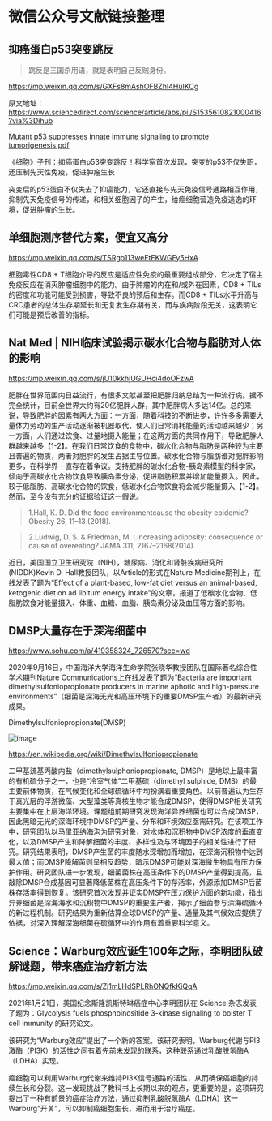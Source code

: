 # 微信公众号文献链接整理

## 抑癌蛋白p53突变跳反

> 跳反是三国杀用语，就是表明自己反贼身份。

https://mp.weixin.qq.com/s/GXFs8mAshOFBZhl4HuIKCg

原文地址：https://www.sciencedirect.com/science/article/abs/pii/S1535610821000416?via%3Dihub

[Mutant p53 suppresses innate immune signaling to promote tumorigenesis.pdf](https://github.com/lifescience4ever/Files/blob/main/Mutant%20p53%20suppresses%20innate%20immune%20signaling%20to%20promote%20tumorigenesis.pdf)

《细胞》子刊：抑癌蛋白p53突变跳反！科学家首次发现，突变的p53不仅失职，还压制先天性免疫，促进肿瘤生长

突变后的p53蛋白不仅失去了抑癌能力，它还直接与先天免疫信号通路相互作用，抑制先天免疫信号的传递，和相关细胞因子的产生，给癌细胞营造免疫逃逸的环境，促进肿瘤的生长。


## 单细胞测序替代方案，便宜又高分

https://mp.weixin.qq.com/s/TSRgo113weFtFKWGFy5HxA

细胞毒性CD8 + T细胞介导的反应是适应性免疫的最重要组成部分，它决定了宿主免疫反应在消灭肿瘤细胞中的能力。由于肿瘤的内在和/或外在因素，CD8 + TILs的密度和功能可能受到损害，导致不良的预后和生存。而CD8 + TILs水平升高与CRC患者的总体生存期延长和无复发生存期有关，而与疾病阶段无关，这表明它们可能是预后改善的指标。

## Nat Med | NIH临床试验揭示碳水化合物与脂肪对人体的影响

https://mp.weixin.qq.com/s/jU10kkhjUGUHci4doOFzwA

肥胖在世界范围内日益流行，有很多文献甚至把肥胖归纳总结为一种流行病。据不完全统计，目前全世界大约有20亿肥胖人群，其中肥胖病人多达14亿。总的来说，导致肥胖的因素有两大方面：一方面，随着科技的不断进步，许许多多需要大量体力劳动的生产活动逐渐被机器取代，使人们日常消耗能量的活动越来越少；另一方面，人们通过饮食、过量地摄入能量；在这两方面的共同作用下，导致肥胖人群越来越多【1-2】。在我们日常饮食的食物中，碳水化合物与脂肪是两种较为主要且普遍的物质，两者对肥胖的发生占据主导位置。碳水化合物与脂肪谁对肥胖影响更多，在科学界一直存在着争议。支持肥胖的碳水化合物-胰岛素模型的科学家，倾向于高碳水化合物饮食导致胰岛素分泌，促进脂肪积累并增加能量摄入。因此，较于低脂肪、高碳水化合物的饮食，低碳水化合物饮食将会减少能量摄入【1-2】。然而，至今没有充分的证据验证这一假说。

> 1.Hall, K. D. Did the food environmentcause the obesity epidemic? Obesity 26, 11–13 (2018).

> 2.Ludwig, D. S. & Friedman, M. I.Increasing adiposity: consequence or cause of overeating? JAMA 311, 2167–2168(2014).

近日，美国国立卫生研究院（NIH），糖尿病、消化和肾脏疾病研究所(NIDDK)Kevin D. Hall教授团队，以Article的形式在Nature Medicine期刊上，在线发表了题为“Effect of a plant-based, low-fat diet versus an animal-based, ketogenic diet on ad libitum energy intake”的文章，报道了低碳水化合物、低脂肪饮食对能量摄入、体重、血糖、血脂、胰岛素分泌及血压等方面的影响。

## DMSP大量存在于深海细菌中

https://www.sohu.com/a/419358324_726570?sec=wd

2020年9月16日，中国海洋大学海洋生命学院张晓华教授团队在国际著名综合性学术期刊Nature Communications上在线发表了题为“Bacteria are important dimethylsulfoniopropionate producers in marine aphotic and high-pressure environments”（细菌是深海无光和高压环境下的重要DMSP生产者）的最新研究成果。

Dimethylsulfoniopropionate(DMSP)

![image](https://github.com/lifescience4ever/Files/blob/main/DMSP.png)

https://en.wikipedia.org/wiki/Dimethylsulfoniopropionate

二甲基巯基丙酸内盐（dimethylsulphoniopropionate, DMSP）是地球上最丰富的有机硫分子之一，也是“冷室气体”二甲基硫（dimethyl sulphide, DMS）的最主要前体物质，在气候变化和全球硫循环中均扮演着重要角色。以前普遍认为生存于真光层的浮游微藻、大型藻类等真核生物才能合成DMSP，使得DMSP相关研究主要集中在上层海洋环境。课题组前期研究发现海洋异养细菌也可以合成DMSP，因此黑暗无光的深海环境中DMSP的产量、分布和环境效应亟需研究。在该项工作中，研究团队以马里亚纳海沟为研究对象，对水体和沉积物中DMSP浓度的垂直变化，以及DMSP产生和降解细菌的丰度、多样性及与环境因子的相关性进行了研究。研究结果表明，DMSP产生菌的丰度随水深增加而增加，在深海沉积物中达到最大值；而DMSP降解菌则呈相反趋势，暗示DMSP可能对深海微生物具有压力保护作用。研究团队进一步发现，细菌菌株在高压条件下的DMSP产量得到提高，且敲除DMSP合成基因可显著降低菌株在高压条件下的存活率，外源添加DMSP后菌株存活率得到恢复。该研究首次发现并证实DMSP在压力保护方面的新功能，指出异养细菌是深海海水和沉积物中DMSP的重要生产者，揭示了细菌参与深海硫循环的新过程机制。研究结果为重新估算全球DMSP的产量、通量及其气候效应提供了依据，对深入理解深海细菌在硫循环中的作用有着重要科学意义。

## Science：Warburg效应诞生100年之际，李明团队破解谜题，带来癌症治疗新方法

https://mp.weixin.qq.com/s/Zj1mLHdSPLRhONQfkKiQqA

2021年1月21日，美国纪念斯隆凯斯特琳癌症中心李明团队在 Science 杂志发表了题为：Glycolysis fuels phosphoinositide 3-kinase signaling to bolster T cell immunity 的研究论文。

该研究为“Warburg效应”提出了一个新的答案。该研究表明，Warburg代谢与PI3激酶（PI3K）的活性之间有着先前未发现的联系，这种联系通过乳酸脱氢酶A（LDHA）实现。

癌细胞可以利用Warburg代谢来维持PI3K信号通路的活性，从而确保癌细胞的持续生长和分裂。这一发现挑战了教科书上长期以来的观点，更重要的是，这项研究提出了一种有前景的癌症治疗方法，通过抑制乳酸脱氢酶A（LDHA）这一Warburg“开关”，可以抑制癌细胞生长，进而用于治疗癌症。









